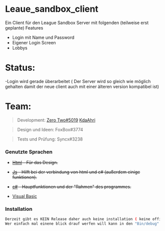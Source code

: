 
# Leaue_sandbox_client

Ein Client für den League Sandbox Server mit folgenden (teilweise erst geplante) Features
  - Login mit Name und Password
  - Eigener Login Screen
  - Lobbys

# Status:
  -Login wird gerade überarbeitet ( Der Server wird so gleich wie möglich gehalten damit der neue client auch mit einer älteren version kompatibel ist)
  


# Team:
> Development:
> [Zero Two#5019](https://discord.gg/yxh7wpR)
> [KdaAhri](https://twitter.com/kdaahri)

> Design und Ideen:
> FoxBox#3774

> Tests und Prüfung:
> Syncx#3238

### Genutzte Sprachen

* ~~[Html](https://de.wikipedia.org/wiki/Hypertext_Markup_Language) - Für das Design.~~
* ~~[Js](https://de.wikipedia.org/wiki/JavaScript) - Hilft bei der verbindung von html und c# (außerdem einige funktionen).~~
* ~~[c#](https://de.wikipedia.org/wiki/C-Sharp) - Hauptfunktionen und der "Rahmen" des programmes.~~

* [Visual Basic](https://de.wikipedia.org/wiki/Visual_Basic)
### Installation

```sh
Derzeit gibt es KEIN Release daher auch keine installation ( keine offizielle)
Wer einfach mal einene blick drauf werfen will kann in den "Bin/debug" ordner gehen dort liegt eine exe :)
```

